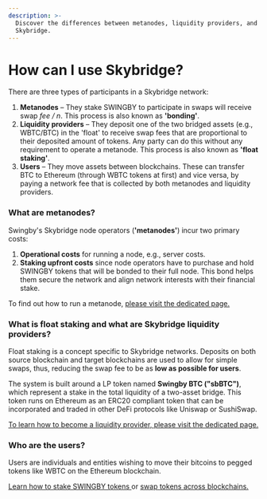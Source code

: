 ```yaml
---
description: >-
  Discover the differences between metanodes, liquidity providers, and users in
  Skybridge.
---
```


# How can I use Skybridge?

There are three types of participants in a Skybridge network:

1. **Metanodes** – They stake SWINGBY to participate in swaps will receive swap _fee / n_. This process is also known as **'bonding'**.
2. **Liquidity providers** – They deposit one of the two bridged assets \(e.g., WBTC/BTC\) in the 'float' to receive swap fees that are proportional to their deposited amount of tokens. Any party can do this without any requirement to operate a metanode. This process is also known as **'float staking'**.
3. **Users** – They move assets between blockchains. These can transfer BTC to Ethereum \(through WBTC tokens at first\) and vice versa, by paying a network fee that is collected by both metanodes and liquidity providers.

### What are metanodes?

Swingby's Skybridge node operators \(**'metanodes'**\) incur two primary costs: 

1. **Operational costs** for running a node, e.g., server costs.
2. **Staking upfront costs** since node operators have to purchase and hold SWINGBY tokens that will be bonded to their full node. This bond helps them secure the network and align network interests with their financial stake.

To find out how to run a metanode, [please visit the dedicated page.](technical-details/the-swingby-node/)

### What is float staking and what are Skybridge liquidity providers?

Float staking is a concept specific to Skybridge networks. Deposits on both source blockchain and target blockchains are used to allow for simple swaps, thus, reducing the swap fee to be as **low as possible for users**.

The system is built around a LP token named **Swingby BTC \("sbBTC"\)**, which represent a stake in the total liquidity of a two-asset bridge. This token runs on Ethereum as an ERC20 compliant token that can be incorporated and traded in other DeFi protocols like Uniswap or SushiSwap.

[To learn how to become a liquidity provider, please visit the dedicated page.](technical-details/becoming-a-liquidity-provider/)

### Who are the users?

Users are individuals and entities wishing to move their bitcoins to pegged tokens like WBTC on the Ethereum blockchain.

[Learn how to stake SWINGBY tokens ](getting-start/how-to-stake.md)or [swap tokens across blockchains.](getting-start/how-to-swap-tokens/)

